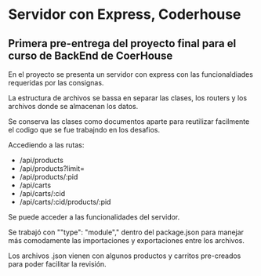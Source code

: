 # Servidor con Express, Coderhouse

## Primera pre-entrega del proyecto final para el curso de BackEnd de CoerHouse

En el proyecto se presenta un servidor con express con las funcionaldiades requeridas por las consignas.

La estructura de archivos se bassa en separar las clases, los routers y los archivos donde se almacenan los datos.

Se conserva las clases como documentos aparte para reutilizar facilmente el codigo que se fue trabajndo en los desafios.

Accediendo a las rutas:
- /api/products
- /api/products?limit=
- /api/products/:pid
- /api/carts
- /api/carts/:cid
- /api/carts/:cid/products/:pid

Se puede acceder a las funcionalidades del servidor.

Se trabajó con ""type": "module"," dentro del package.json para manejar más comodamente las importaciones y exportaciones entre los archivos.

Los archivos .json vienen con algunos productos y carritos pre-creados para poder facilitar la revisión.